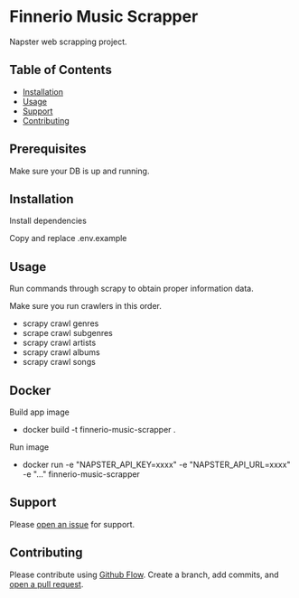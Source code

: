 # Finnerio Music Scrapper

Napster web scrapping project.

## Table of Contents

- [Installation](#installation)
- [Usage](#usage)
- [Support](#support)
- [Contributing](#contributing)


## Prerequisites

Make sure your DB is up and running.

## Installation

Install dependencies

Copy and replace .env.example

## Usage

Run commands through scrapy to obtain proper information data.

Make sure you run crawlers in this order.

- scrapy crawl genres
- scrape crawl subgenres
- scrapy crawl artists
- scrapy crawl albums
- scrapy crawl songs

## Docker

Build app image

- docker build -t finnerio-music-scrapper .

Run image

- docker run -e "NAPSTER_API_KEY=xxxx" -e "NAPSTER_API_URL=xxxx" -e "..." finnerio-music-scrapper <CMD>

## Support

Please [open an issue](https://github.com/gonzasestopal/finnerio-music-scrapping/issues/new) for support.

## Contributing

Please contribute using [Github Flow](https://guides.github.com/introduction/flow/). Create a branch, add commits, and [open a pull request](https://github.com/gonzasestopal/finnerio-music-scrapping/compare/).

